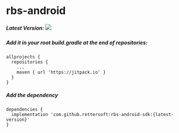 # rbs-android

##### Latest Version: [![](https://jitpack.io/v/rettersoft/rbs-android-sdk.svg)](https://jitpack.io/#rettersoft/rbs-android-sdk)

##### Add it in your root build.gradle at the end of repositories:

```
allprojects {
  repositories {
  	...
  	maven { url 'https://jitpack.io' }
  }
}
```

##### Add the dependency

```
dependencies {
  implementation 'com.github.rettersoft:rbs-android-sdk:{latest-version}'
}
```
